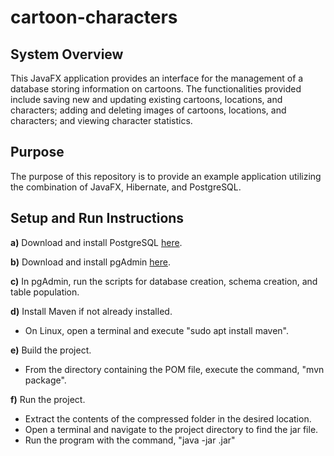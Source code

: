 # cartoon-characters

## System Overview

This JavaFX application provides an interface for the management of a database storing information on cartoons.  The functionalities provided include saving new and updating existing cartoons, locations, and characters; adding and deleting images of cartoons, locations, and characters; and viewing character statistics.

## Purpose

The purpose of this repository is to provide an example application utilizing the combination of JavaFX, Hibernate, and PostgreSQL.

## Setup and Run Instructions

**a)** Download and install PostgreSQL [here](https://www.postgresql.org/download/).

**b)** Download and install pgAdmin [here](https://www.pgadmin.org/download/).

**c)** In pgAdmin, run the scripts for database creation, schema creation, and table population.

**d)** Install Maven if not already installed.
 - On Linux, open a terminal and execute "sudo apt install maven". 

**e)** Build the project.
 - From the directory containing the POM file, execute the command, "mvn package".

**f)** Run the project.
 - Extract the contents of the compressed folder in the desired location.
 - Open a terminal and navigate to the project directory to find the jar file.
 - Run the program with the command, "java -jar <jar-file-name>.jar"
